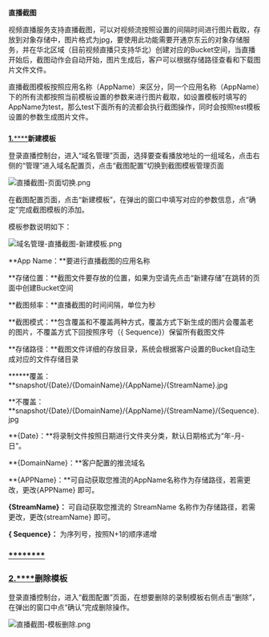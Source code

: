 **直播截图**

视频直播服务支持直播截图，可以对视频流按照设置的间隔时间进行图片截取，存放到对象存储中，图片格式为jpg，要使用此功能需要开通京东云的对象存储服务，并在华北区域（目前视频直播只支持华北）创建对应的Bucket空间，当直播开始后，截图动作会自动开始，图片生成后，客户可以根据存储路径查看和下载图片文件文件。

直播截图模板按照应用名称（AppName）来区分，同一个应用名称（AppName）下的所有流都按照当前模板设置的参数来进行图片截取，如设置模板时填写的AppName为test，那么test下面所有的流都会执行截图操作，同时会按照test模板设置的参数生成图片文件。

### []()

[**1.******]()**新建模板**

登录直播控制台，进入“域名管理”页面，选择要查看播放地址的一组域名，点击右侧的“管理”进入域名配置页，点击“截图配置”切换到截图模板管理页面

![直播截图-页面切换.png](https://img1.jcloudcs.com/cms/78377968-a88a-49c5-a82c-9356014fbc9820180410151038.png)

在截图配置页面，点击“新建模板”，在弹出的窗口中填写对应的参数信息，点“确定”完成截图模板的添加。

模板参数说明如下：

![域名管理-直播截图-新建模板.png](https://img1.jcloudcs.com/cms/aa129c6c-8081-4639-b5e6-48194fd8462720180410151124.png)

**App Name：**要进行直播截图的应用名称

**存储位置：**截图文件要存放的位置，如果为空请先点击“新建存储”在跳转的页面中创建Bucket空间

**截图频率：**直播截图的时间间隔，单位为秒

**截图模式：**包含覆盖和不覆盖两种方式，覆盖方式下新生成的图片会覆盖老的图片，不覆盖方式下回按照序号（{ Sequence}）保留所有截图文件

**存储路径：**截图文件详细的存放目录，系统会根据客户设置的Bucket自动生成对应的文件存储目录

******覆盖：**snapshot/{Date}/{DomainName}/{AppName}/{StreamName}.jpg

**不覆盖：**snapshot/{Date}/{DomainName}/{AppName}/{StreamName}/{Sequence}.jpg

**{Date}：**将录制文件按照日期进行文件夹分类，默认日期格式为“年-月-日”。

**{DomainName}：**客户配置的推流域名

**{APPName}：**可自动获取您推流的AppName名称作为存储路径，若需更改，更改{APPName} 即可。

**{StreamName}：** 可自动获取您推流的 StreamName 名称作为存储路径，若需更改，更改{streamName} 即可。

**{ Sequence}：** 为序列号，按照N+1的顺序递增

### [********]()

### [**2.******]()**删除模板**

登录直播控制台，进入“截图配置”页面，在想要删除的录制模板右侧点击“删除”，在弹出的窗口中点“确认”完成删除操作。

![直播截图-模板删除.png](https://img1.jcloudcs.com/cms/fad6c345-0ba2-4290-bebd-fa0ab7a7443c20180410151226.png)